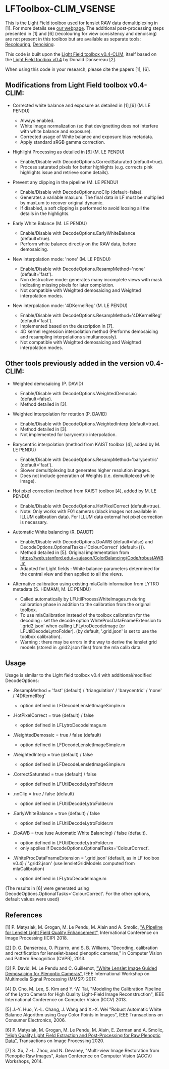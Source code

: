 # LFToolbox-CLIM_VSENSE

This is the Light Field toolbox used for lenslet RAW data demultiplexing in [1].
For more details see [our webpage](https://v-sense.scss.tcd.ie/research/light-fields/a-pipeline-for-lenslet-light-field-quality-enhancement/).
The additional post-processing steps presented in [1] and [6] (recolouring for view consistency and denoising) are not present in this toolbox but are available as separate tools: [Recolouring](https://github.com/V-Sense/LFToolbox_Recolouring_HPR), [Denoising](https://github.com/V-Sense/LFBM5D).

This code is built upon the [Light Field toolbox v0.4-CLIM](https://www.irisa.fr/temics/demos/lightField/CLIM/DataSoftware.html), itself based on the [Light Field toolbox v0.4](https://uk.mathworks.com/matlabcentral/fileexchange/49683-light-field-toolbox-v0-4) by Donald Dansereau [2].

When using this code in your research, please cite the papers [1], [6].

## Modifications from Light Field toolbox v0.4-CLIM:

- Corrected white balance and exposure as detailed in [1],[6] (M. LE PENDU)
	- Always enabled.
	- White image normalization (so that devignetting does not interfere with white balance and exposure).
	- Corrected usage of White balance and exposure bias metadata.
	- Apply standard sRGB gamma correction.

- Highlight Processing as detailed in [6] (M. LE PENDU)
	- Enable/Disable with DecodeOptions.CorrectSaturated (default=true).
	- Process saturated pixels for better highlights (e.g. corrects pink highlights issue and retrieve some details).

- Prevent any clipping in the pipeline (M. LE PENDU)
	- Enable/Disable with DecodeOptions.noClip (default=false).
	- Generates a variable maxLum. The final data in LF must be multiplied by maxLum to recover original dynamic.
	- If disabled, a soft clipping is performed to avoid loosing all the details in the highlights.

- Early White Balance (M. LE PENDU)
	- Enable/Disable with DecodeOptions.EarlyWhiteBalance (default=true).
	- Perform white balance directly on the RAW data, before demosaicing.

- New interpolation mode: 'none' (M. LE PENDU)
	- Enable/Disable with DecodeOptions.ResampMethod='none' (default='fast').
	- Non destructive mode: generates many incomplete views with mask indicating missing pixels for later completion.
	- Not compatible with Weighted demosaicing and Weighted interpolation modes.
	
- New interpolation mode: '4DKernelReg' (M. LE PENDU)
	- Enable/Disable with DecodeOptions.ResampMethod='4DKernelReg' (default='fast').
	- Implemented based on the description in [7].
	- 4D kernel regression interpolation method (Performs demosaicing and resampling interpolations simultaneously).
	- Not compatible with Weighted demosaicing and Weighted interpolation modes.
	

## Other tools previously added in the version v0.4-CLIM:

- Weighted demosaicing (P. DAVID)
	- Enable/Disable with DecodeOptions.WeightedDemosaic (default=false).
	- Method detailed in [3].

- Weighted interpolation for rotation (P. DAVID)
	- Enable/Disable with DecodeOptions.WeightedInterp (default=true).
	- Method detailed in [3].
	- Not implemented for barycentric interpolation.

- Barycentric interpolation (method from KAIST toolbox [4], added by M. LE PENDU)
	- Enable/Disable with DecodeOptions.ResampMethod='barycentric' (default='fast').
	- Slower demultiplexing but generates higher resolution images.
	- Does not include generation of Weights (i.e. demultiplexed white image).

- Hot pixel correction (method from KAIST toolbox [4], added by M. LE PENDU)
	- Enable/Disable with DecodeOptions.HotPixelCorrect (default=true).
	- Note: Only works with F01 cameras (black images not available in ILLUM calibration data). For ILLUM data external hot pixel correction is necessary.

- Automatic White balancing (R. DAUDT)
	- Enable/Disable with DecodeOptions.DoAWB (default=false) and DecodeOptions.OptionalTasks='ColourCorrect' (default={}).
	- Method detailed in [5]. Original implementation from https://web.stanford.edu/~sujason/ColorBalancing/Code/robustAWB.m
	- Adapted for Light fields : White balance parameters determined for the central view and then applied to all the views.

- Alternative calibration using existing mlaCalib information from LYTRO metadata (S. HEMAMI, M. LE PENDU)
	- Called automatically by LFUtilProcessWhiteImages.m during calibration phase in addition to the calibration from the original toolbox.
	- To use mlaCalibration instead of the toolbox calibration for the decoding : set the decode option WhiteProcDataFnameExtension to '.grid2.json' when calling LFLytroDecodeImage (or LFUtilDecodeLytroFolder). (by default, '.grid.json' is set to use the toolbox calibration).
	- Warning : there may be errors in the way to derive the lenslet grid models (stored in .grid2.json files) from the mla calib data.


## Usage

Usage is similar to the Light field toolbox v0.4 with additional/modified DecodeOptions:

- .ResampMethod = 'fast' (default) / 'triangulation' / 'barycentric' / 'none' / '4DKernelReg'
	- option defined in LFDecodeLensletImageSimple.m

- .HotPixelCorrect = true (default) / false
	- option defined in LFLytroDecodeImage.m

- .WeightedDemosaic = true / false (default)
	- option defined in LFDecodeLensletImageSimple.m

- .WeightedInterp = true (default) / false
	- option defined in LFDecodeLensletImageSimple.m

- .CorrectSaturated = true (default) / false
	- option defined in LFUtilDecodeLytroFolder.m

- .noClip = true / false (default)
	- option defined in LFUtilDecodeLytroFolder.m

- .EarlyWhiteBalance = true (default) / false
	- option defined in LFUtilDecodeLytroFolder.m

- .DoAWB = true (use Automatic White Balancing) / false (default).
	- option defined in LFUtilDecodeLytroFolder.m
	- only applies if DecodeOptions.OptionalTasks='ColourCorrect'.

- .WhiteProcDataFnameExtension = '.grid.json' (default, as in LF toolbox v0.4) / '.grid2.json' (use lensletGridModels computed from mlaCalibration)
	- option defined in LFLytroDecodeImage.m

(The results in [6] were generated using DecodeOptions.OptionalTasks='ColourCorrect'. For the other options, default values were used)


## References

[1] P. Matysiak, M. Grogan, M. Le Pendu, M. Alain and A. Smolic, ["A Pipeline for Lenslet Light Field Quality Enhancement"](https://v-sense.scss.tcd.ie/research/light-fields/high-quality-light-field-extraction/), International Conference on Image Processing (ICIP) 2018.

[2] D. G. Dansereau, O. Pizarro, and S. B. Williams, "Decoding, calibration and rectification for lenselet-based plenoptic cameras," in Computer Vision and Pattern Recognition (CVPR), 2013.

[3] P. David, M. Le Pendu and C. Guillemot, ["White Lenslet Image Guided Demosaicing for Plenoptic Cameras"](https://www.irisa.fr/temics/demos/lightField/Demosaicing/LensletDemosaicing.html),  IEEE International Workshop on Multimedia Signal Processing (MMSP) 2017.

[4] D. Cho, M. Lee, S. Kim and Y.-W. Tai, "Modeling the Calibration Pipeline of the Lytro Camera for High Quality Light-Field Image Reconstruction", IEEE International Conference on Computer Vision (ICCV) 2013.

[5] J.-Y. Huo, Y.-L. Chang, J. Wang and X.-X. Wei "Robust Automatic White Balance Algorithm using Gray Color Points in Images", IEEE Transactions on Consumer Electronics, 2006.

[6] P. Matysiak, M. Grogan, M. Le Pendu, M. Alain, E. Zerman and A. Smolic, ["High Quality Light Field Extraction and Post-Processing for Raw Plenoptic Data"](https://v-sense.scss.tcd.ie/research/light-fields/high-quality-light-field-extraction/), Transactions on Image Processing 2020.

[7] S. Xu, Z.-L. Zhou, and N. Devaney, "Multi-view Image Restoration from Plenoptic Raw Images", Asian Conference on Computer Vision (ACCV) Workshops, 2014.